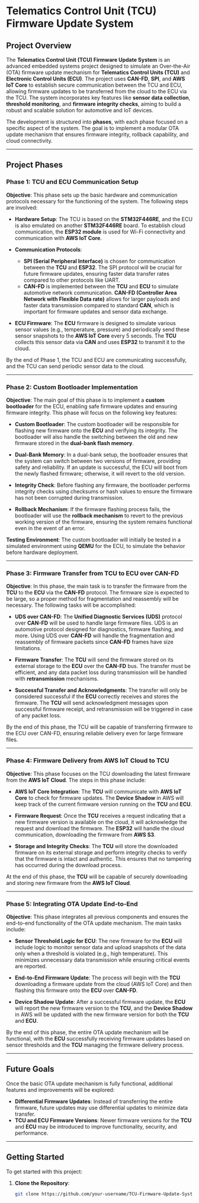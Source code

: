 # Telematics Control Unit (TCU) Firmware Update System

## Project Overview

The **Telematics Control Unit (TCU) Firmware Update System** is an advanced embedded systems project designed to simulate an Over-the-Air (OTA) firmware update mechanism for **Telematics Control Units (TCU)** and **Electronic Control Units (ECU)**. The project uses **CAN-FD**, **SPI**, and **AWS IoT Core** to establish secure communication between the TCU and ECU, allowing firmware updates to be transferred from the cloud to the ECU via the TCU. The system incorporates key features like **sensor data collection**, **threshold monitoring**, and **firmware integrity checks**, aiming to build a robust and scalable solution for automotive and IoT devices.

The development is structured into **phases**, with each phase focused on a specific aspect of the system. The goal is to implement a modular OTA update mechanism that ensures firmware integrity, rollback capability, and cloud connectivity.

---

## Project Phases

### **Phase 1: TCU and ECU Communication Setup**

**Objective**: This phase sets up the basic hardware and communication protocols necessary for the functioning of the system. The following steps are involved:

- **Hardware Setup**: The TCU is based on the **STM32F446RE**, and the ECU is also emulated on another **STM32F446RE** board. To establish cloud communication, the **ESP32 module** is used for Wi-Fi connectivity and communication with **AWS IoT Core**.
  
- **Communication Protocols**: 
  - **SPI (Serial Peripheral Interface)** is chosen for communication between the **TCU** and **ESP32**. The SPI protocol will be crucial for future firmware updates, ensuring faster data transfer rates compared to other protocols like UART.
  - **CAN-FD** is implemented between the **TCU** and **ECU** to simulate automotive network communication. **CAN-FD (Controller Area Network with Flexible Data rate)** allows for larger payloads and faster data transmission compared to standard **CAN**, which is important for firmware updates and sensor data exchange.

- **ECU Firmware**: The **ECU** firmware is designed to simulate various sensor values (e.g., temperature, pressure) and periodically send these sensor snapshots to the **AWS IoT Core** every 5 seconds. The **TCU** collects this sensor data via **CAN** and uses **ESP32** to transmit it to the cloud.

By the end of Phase 1, the TCU and ECU are communicating successfully, and the TCU can send periodic sensor data to the cloud.

---

### **Phase 2: Custom Bootloader Implementation**

**Objective**: The main goal of this phase is to implement a **custom bootloader** for the ECU, enabling safe firmware updates and ensuring firmware integrity. This phase will focus on the following key features:

- **Custom Bootloader**: The custom bootloader will be responsible for flashing new firmware onto the **ECU** and verifying its integrity. The bootloader will also handle the switching between the old and new firmware stored in the **dual-bank flash memory**.
  
- **Dual-Bank Memory**: In a dual-bank setup, the bootloader ensures that the system can switch between two versions of firmware, providing safety and reliability. If an update is successful, the ECU will boot from the newly flashed firmware; otherwise, it will revert to the old version.

- **Integrity Check**: Before flashing any firmware, the bootloader performs integrity checks using checksums or hash values to ensure the firmware has not been corrupted during transmission.

- **Rollback Mechanism**: If the firmware flashing process fails, the bootloader will use the **rollback mechanism** to revert to the previous working version of the firmware, ensuring the system remains functional even in the event of an error.

**Testing Environment**: The custom bootloader will initially be tested in a simulated environment using **QEMU** for the ECU, to simulate the behavior before hardware deployment.

---

### **Phase 3: Firmware Transfer from TCU to ECU over CAN-FD**

**Objective**: In this phase, the main task is to transfer the firmware from the **TCU** to the **ECU** via the **CAN-FD** protocol. The firmware size is expected to be large, so a proper method for fragmentation and reassembly will be necessary. The following tasks will be accomplished:

- **UDS over CAN-FD**: The **Unified Diagnostic Services (UDS)** protocol over **CAN-FD** will be used to handle large firmware files. UDS is an automotive protocol designed for diagnostics, firmware flashing, and more. Using UDS over **CAN-FD** will handle the fragmentation and reassembly of firmware packets since **CAN-FD** frames have size limitations.

- **Firmware Transfer**: The **TCU** will send the firmware stored on its external storage to the **ECU** over the **CAN-FD** bus. The transfer must be efficient, and any data packet loss during transmission will be handled with **retransmission** mechanisms.

- **Successful Transfer and Acknowledgments**: The transfer will only be considered successful if the **ECU** correctly receives and stores the firmware. The **TCU** will send acknowledgment messages upon successful firmware receipt, and retransmission will be triggered in case of any packet loss.

By the end of this phase, the TCU will be capable of transferring firmware to the ECU over CAN-FD, ensuring reliable delivery even for large firmware files.

---

### **Phase 4: Firmware Delivery from AWS IoT Cloud to TCU**

**Objective**: This phase focuses on the TCU downloading the latest firmware from the **AWS IoT Cloud**. The steps in this phase include:

- **AWS IoT Core Integration**: The **TCU** will communicate with **AWS IoT Core** to check for firmware updates. The **Device Shadow** in AWS will keep track of the current firmware version running on the **TCU** and **ECU**.

- **Firmware Request**: Once the **TCU** receives a request indicating that a new firmware version is available on the cloud, it will acknowledge the request and download the firmware. The **ESP32** will handle the cloud communication, downloading the firmware from **AWS S3**.

- **Storage and Integrity Checks**: The **TCU** will store the downloaded firmware on its external storage and perform integrity checks to verify that the firmware is intact and authentic. This ensures that no tampering has occurred during the download process.

At the end of this phase, the **TCU** will be capable of securely downloading and storing new firmware from the **AWS IoT Cloud**.

---

### **Phase 5: Integrating OTA Update End-to-End**

**Objective**: This phase integrates all previous components and ensures the end-to-end functionality of the OTA update mechanism. The main tasks include:

- **Sensor Threshold Logic for ECU**: The new firmware for the **ECU** will include logic to monitor sensor data and upload snapshots of the data only when a threshold is violated (e.g., high temperature). This minimizes unnecessary data transmission while ensuring critical events are reported.

- **End-to-End Firmware Update**: The process will begin with the **TCU** downloading a firmware update from the cloud (AWS IoT Core) and then flashing this firmware onto the **ECU** over **CAN-FD**.

- **Device Shadow Update**: After a successful firmware update, the **ECU** will report the new firmware version to the **TCU**, and the **Device Shadow** in AWS will be updated with the new firmware version for both the **TCU** and **ECU**.

By the end of this phase, the entire OTA update mechanism will be functional, with the **ECU** successfully receiving firmware updates based on sensor thresholds and the **TCU** managing the firmware delivery process.

---

## Future Goals

Once the basic OTA update mechanism is fully functional, additional features and improvements will be explored:

- **Differential Firmware Updates**: Instead of transferring the entire firmware, future updates may use differential updates to minimize data transfer.
- **TCU and ECU Firmware Versions**: Newer firmware versions for the **TCU** and **ECU** may be introduced to improve functionality, security, and performance.

---

## Getting Started

To get started with this project:

1. **Clone the Repository**:
   ```bash
   git clone https://github.com/your-username/TCU-Firmware-Update-System.git
